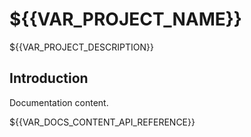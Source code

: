 # ${{VAR_PROJECT_NAME}}

${{VAR_PROJECT_DESCRIPTION}}

## Introduction

Documentation content.

${{VAR_DOCS_CONTENT_API_REFERENCE}}
